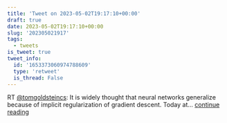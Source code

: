 ```yaml
---
title: 'Tweet on 2023-05-02T19:17:10+00:00'
draft: true
date: 2023-05-02T19:17:10+00:00
slug: '202305021917'
tags:
  - tweets
is_tweet: true
tweet_info:
  id: '1653373060974788609'
  type: 'retweet'
  is_thread: False
---
```




RT [@tomgoldsteincs](https://x.com/tomgoldsteincs): It is widely thought that neural networks generalize because of implicit regularization of gradient descent.  Today at… [continue reading](https://x.com/sytelus/status/1653373060974788609)
